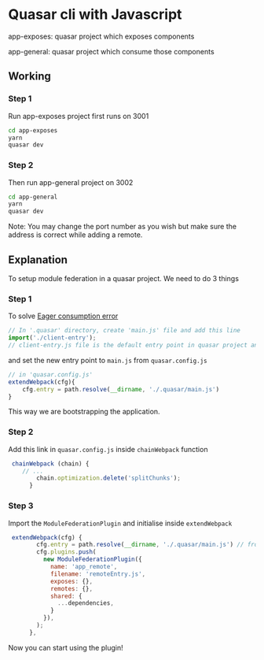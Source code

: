 # Quasar cli with Javascript

app-exposes: quasar project which exposes components

app-general: quasar project which consume those components

## Working

### Step 1

Run app-exposes project first runs on 3001

```bash
cd app-exposes
yarn
quasar dev
```

### Step 2

Then run app-general project on 3002

```bash
cd app-general
yarn
quasar dev
```

Note: You may change the port number as you wish but make sure the address is correct while adding a remote.

## Explanation

To setup module federation in a quasar project. We need to do 3 things

### Step 1

To solve [Eager consumption error](https://webpack.js.org/concepts/module-federation/#uncaught-error-shared-module-is-not-available-for-eager-consumption)

```javascript
// In '.quasar' directory, create 'main.js' file and add this line
import('./client-entry');
// client-entry.js file is the default entry point in quasar project and we are invoking it from main.js now
```

and set the new entry point to `main.js` from `quasar.config.js`

```javascript
// in 'quasar.config.js'
extendWebpack(cfg){
    cfg.entry = path.resolve(__dirname, './.quasar/main.js')
}
```

This way we are bootstrapping the application.

### Step 2

Add this link in `quasar.config.js` inside `chainWebpack` function

```javascript
 chainWebpack (chain) {
    // ...
        chain.optimization.delete('splitChunks');
      }
```

### Step 3

Import the `ModuleFederationPlugin` and initialise inside `extendWebpack`

```javascript
 extendWebpack(cfg) {
        cfg.entry = path.resolve(__dirname, './.quasar/main.js') // from step 1
        cfg.plugins.push(
          new ModuleFederationPlugin({
            name: 'app_remote',
            filename: 'remoteEntry.js',
            exposes: {},
            remotes: {},
            shared: {
              ...dependencies,
            }
          }),
        );
      },
```

Now you can start using the plugin!
